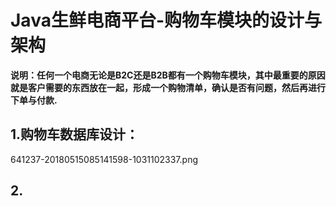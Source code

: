 # Java生鲜电商平台-购物车模块的设计与架构

**说明：任何一个电商无论是B2C还是B2B都有一个购物车模块，其中最重要的原因就是客户需要的东西放在一起，形成一个购物清单，确认是否有问题，然后再进行下单与付款.**

## 1.购物车数据库设计：
641237-20180515085141598-1031102337.png

## 2.